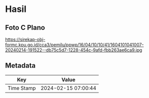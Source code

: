 # Hasil

## Foto C Plano

https://sirekap-obj-formc.kpu.go.id/cca3/pemilu/ppwp/16/04/10/10/41/1604101041007-20240214-191522--db75c5d7-1228-454c-9afd-fbb263ae6ca9.jpg


## Metadata

| Key        | Value               |
| ---------- | ------------------- |
| Time Stamp | 2024-02-15 07:00:44 |



